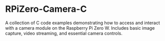 # RPiZero-Camera-C
A collection of C code examples demonstrating how to access and interact with a camera module on the Raspberry Pi Zero W. Includes basic image capture, video streaming, and essential camera controls.
